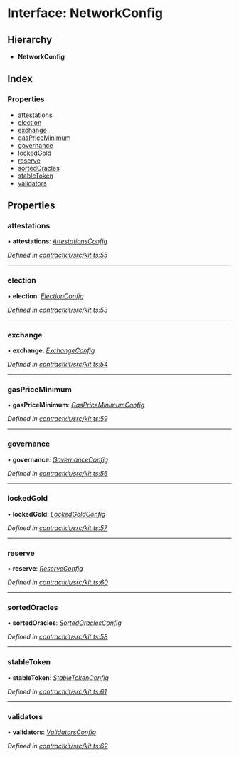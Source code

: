 # Interface: NetworkConfig

## Hierarchy

* **NetworkConfig**

## Index

### Properties

* [attestations](_kit_.networkconfig.md#attestations)
* [election](_kit_.networkconfig.md#election)
* [exchange](_kit_.networkconfig.md#exchange)
* [gasPriceMinimum](_kit_.networkconfig.md#gaspriceminimum)
* [governance](_kit_.networkconfig.md#governance)
* [lockedGold](_kit_.networkconfig.md#lockedgold)
* [reserve](_kit_.networkconfig.md#reserve)
* [sortedOracles](_kit_.networkconfig.md#sortedoracles)
* [stableToken](_kit_.networkconfig.md#stabletoken)
* [validators](_kit_.networkconfig.md#validators)

## Properties

###  attestations

• **attestations**: *[AttestationsConfig](_wrappers_attestations_.attestationsconfig.md)*

*Defined in [contractkit/src/kit.ts:55](https://github.com/celo-org/celo-monorepo/blob/master/packages/contractkit/src/kit.ts#L55)*

___

###  election

• **election**: *[ElectionConfig](_wrappers_election_.electionconfig.md)*

*Defined in [contractkit/src/kit.ts:53](https://github.com/celo-org/celo-monorepo/blob/master/packages/contractkit/src/kit.ts#L53)*

___

###  exchange

• **exchange**: *[ExchangeConfig](_wrappers_exchange_.exchangeconfig.md)*

*Defined in [contractkit/src/kit.ts:54](https://github.com/celo-org/celo-monorepo/blob/master/packages/contractkit/src/kit.ts#L54)*

___

###  gasPriceMinimum

• **gasPriceMinimum**: *[GasPriceMinimumConfig](_wrappers_gaspriceminimum_.gaspriceminimumconfig.md)*

*Defined in [contractkit/src/kit.ts:59](https://github.com/celo-org/celo-monorepo/blob/master/packages/contractkit/src/kit.ts#L59)*

___

###  governance

• **governance**: *[GovernanceConfig](_wrappers_governance_.governanceconfig.md)*

*Defined in [contractkit/src/kit.ts:56](https://github.com/celo-org/celo-monorepo/blob/master/packages/contractkit/src/kit.ts#L56)*

___

###  lockedGold

• **lockedGold**: *[LockedGoldConfig](_wrappers_lockedgold_.lockedgoldconfig.md)*

*Defined in [contractkit/src/kit.ts:57](https://github.com/celo-org/celo-monorepo/blob/master/packages/contractkit/src/kit.ts#L57)*

___

###  reserve

• **reserve**: *[ReserveConfig](_wrappers_reserve_.reserveconfig.md)*

*Defined in [contractkit/src/kit.ts:60](https://github.com/celo-org/celo-monorepo/blob/master/packages/contractkit/src/kit.ts#L60)*

___

###  sortedOracles

• **sortedOracles**: *[SortedOraclesConfig](_wrappers_sortedoracles_.sortedoraclesconfig.md)*

*Defined in [contractkit/src/kit.ts:58](https://github.com/celo-org/celo-monorepo/blob/master/packages/contractkit/src/kit.ts#L58)*

___

###  stableToken

• **stableToken**: *[StableTokenConfig](_wrappers_stabletokenwrapper_.stabletokenconfig.md)*

*Defined in [contractkit/src/kit.ts:61](https://github.com/celo-org/celo-monorepo/blob/master/packages/contractkit/src/kit.ts#L61)*

___

###  validators

• **validators**: *[ValidatorsConfig](_wrappers_validators_.validatorsconfig.md)*

*Defined in [contractkit/src/kit.ts:62](https://github.com/celo-org/celo-monorepo/blob/master/packages/contractkit/src/kit.ts#L62)*
